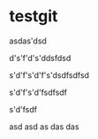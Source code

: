 # testgit
asdas'dsd


d's'f'd's'ddsfdsd

s'd'f's'd'f's'dsdfsdfsd

s'd'f's'd'fsdfsdf

s'd'fsdf

asd
asd
as
das
das


